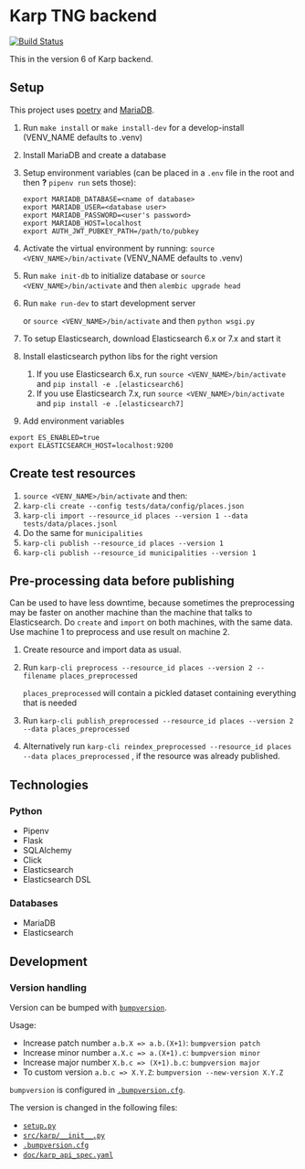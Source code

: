 # Karp TNG backend

[![Build Status](https://github.com/spraakbanken/karp-backend/workflows/Build/badge.svg)](https://github.com/spraakbanken/karp-backend/actions)

This in the version 6 of Karp backend.

## Setup

This project uses [poetry](https://python-poetry.org) and
[MariaDB](https://mariadb.org/).

1. Run `make install` or `make install-dev` for a develop-install (VENV_NAME defaults to .venv)
2. Install MariaDB and create a database
3. Setup environment variables (can be placed in a `.env` file in the root and then **?** `pipenv run` sets those):
   ```
   export MARIADB_DATABASE=<name of database>
   export MARIADB_USER=<database user>
   export MARIADB_PASSWORD=<user's password>
   export MARIADB_HOST=localhost
   export AUTH_JWT_PUBKEY_PATH=/path/to/pubkey
   ```
4. Activate the virtual environment by running: `source <VENV_NAME>/bin/activate` (VENV_NAME defaults to .venv)
5. Run `make init-db` to initialize database
   or `source <VENV_NAME>/bin/activate` and then `alembic upgrade head`
6. Run `make run-dev` to start development server

   or `source <VENV_NAME>/bin/activate` and then `python wsgi.py`

7. To setup Elasticsearch, download Elasticsearch 6.x or 7.x and start it
8. Install elasticsearch python libs for the right version
   1. If you use Elasticsearch 6.x, run `source <VENV_NAME>/bin/activate` and `pip install -e .[elasticsearch6]`
   2. If you use Elasticsearch 7.x, run `source <VENV_NAME>/bin/activate` and `pip install -e .[elasticsearch7]`
9. Add environment variables

```
export ES_ENABLED=true
export ELASTICSEARCH_HOST=localhost:9200
```

## Create test resources

1. `source <VENV_NAME>/bin/activate` and then:
2. `karp-cli create --config tests/data/config/places.json`
3. `karp-cli import --resource_id places --version 1 --data tests/data/places.jsonl`
4. Do the same for `municipalities`
5. `karp-cli publish --resource_id places --version 1`
6. `karp-cli publish --resource_id municipalities --version 1`

## Pre-processing data before publishing

Can be used to have less downtime, because sometimes the preprocessing may
be faster on another machine than the machine that talks to Elasticsearch.
Do `create` and `import` on both machines, with the same data. Use
machine 1 to preprocess and use result on machine 2.

1. Create resource and import data as usual.
2. Run `karp-cli preprocess --resource_id places --version 2 --filename places_preprocessed`

   `places_preprocessed` will contain a pickled dataset containing everything that is needed

3. Run `karp-cli publish_preprocessed --resource_id places --version 2 --data places_preprocessed`
4. Alternatively run `karp-cli reindex_preprocessed --resource_id places --data places_preprocessed`
   , if the resource was already published.

## Technologies

### Python

- Pipenv
- Flask
- SQLAlchemy
- Click
- Elasticsearch
- Elasticsearch DSL

### Databases

- MariaDB
- Elasticsearch

## Development

### Version handling

Version can be bumped with [`bumpversion`](https://pypi.org/project/bumpversion/).

Usage:

- Increase patch number `a.b.X => a.b.(X+1)`: `bumpversion patch`
- Increase minor number `a.X.c => a.(X+1).c`: `bumpversion minor`
- Increase major number `X.b.c => (X+1).b.c`: `bumpversion major`
- To custom version `a.b.c => X.Y.Z`: `bumpversion --new-version X.Y.Z`

`bumpversion` is configured in [`.bumpversion.cfg`](.bumpversion.cfg).

The version is changed in the following files:

- [`setup.py`](setup.py)
- [`src/karp/__init__.py`](src/karp/__init__.py)
- [`.bumpversion.cfg`](.bumpversion.cfg)
- [`doc/karp_api_spec.yaml`](doc/karp_api_spec.yaml)
